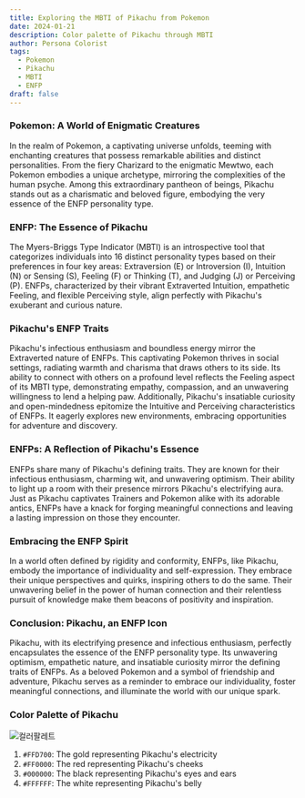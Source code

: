 ```yaml
---
title: Exploring the MBTI of Pikachu from Pokemon
date: 2024-01-21
description: Color palette of Pikachu through MBTI
author: Persona Colorist
tags:
  - Pokemon
  - Pikachu
  - MBTI
  - ENFP
draft: false
---
```

### Pokemon: A World of Enigmatic Creatures

In the realm of Pokemon, a captivating universe unfolds, teeming with enchanting creatures that possess remarkable abilities and distinct personalities. From the fiery Charizard to the enigmatic Mewtwo, each Pokemon embodies a unique archetype, mirroring the complexities of the human psyche. Among this extraordinary pantheon of beings, Pikachu stands out as a charismatic and beloved figure, embodying the very essence of the ENFP personality type.

### ENFP: The Essence of Pikachu

The Myers-Briggs Type Indicator (MBTI) is an introspective tool that categorizes individuals into 16 distinct personality types based on their preferences in four key areas: Extraversion (E) or Introversion (I), Intuition (N) or Sensing (S), Feeling (F) or Thinking (T), and Judging (J) or Perceiving (P). ENFPs, characterized by their vibrant Extraverted Intuition, empathetic Feeling, and flexible Perceiving style, align perfectly with Pikachu's exuberant and curious nature.

### Pikachu's ENFP Traits

Pikachu's infectious enthusiasm and boundless energy mirror the Extraverted nature of ENFPs. This captivating Pokemon thrives in social settings, radiating warmth and charisma that draws others to its side. Its ability to connect with others on a profound level reflects the Feeling aspect of its MBTI type, demonstrating empathy, compassion, and an unwavering willingness to lend a helping paw. Additionally, Pikachu's insatiable curiosity and open-mindedness epitomize the Intuitive and Perceiving characteristics of ENFPs. It eagerly explores new environments, embracing opportunities for adventure and discovery.

### ENFPs: A Reflection of Pikachu's Essence

ENFPs share many of Pikachu's defining traits. They are known for their infectious enthusiasm, charming wit, and unwavering optimism. Their ability to light up a room with their presence mirrors Pikachu's electrifying aura. Just as Pikachu captivates Trainers and Pokemon alike with its adorable antics, ENFPs have a knack for forging meaningful connections and leaving a lasting impression on those they encounter.

### Embracing the ENFP Spirit

In a world often defined by rigidity and conformity, ENFPs, like Pikachu, embody the importance of individuality and self-expression. They embrace their unique perspectives and quirks, inspiring others to do the same. Their unwavering belief in the power of human connection and their relentless pursuit of knowledge make them beacons of positivity and inspiration.

### Conclusion: Pikachu, an ENFP Icon

Pikachu, with its electrifying presence and infectious enthusiasm, perfectly encapsulates the essence of the ENFP personality type. Its unwavering optimism, empathetic nature, and insatiable curiosity mirror the defining traits of ENFPs. As a beloved Pokemon and a symbol of friendship and adventure, Pikachu serves as a reminder to embrace our individuality, foster meaningful connections, and illuminate the world with our unique spark.

### Color Palette of Pikachu

![컬러팔레트](https://i.imgur.com/qOocQQ2.png#center)
1. `#FFD700`: The gold representing Pikachu's electricity
2. `#FF0000`: The red representing Pikachu's cheeks
3. `#000000`: The black representing Pikachu's eyes and ears
4. `#FFFFFF`: The white representing Pikachu's belly


